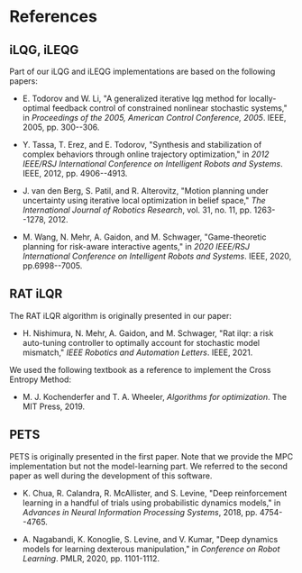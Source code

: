 References
==========


iLQG, iLEQG
-----------

Part of our iLQG and iLEQG implementations are based on the following papers:

- E. Todorov and W. Li, "A generalized iterative lqg method for locally-optimal feedback control of constrained nonlinear stochastic systems," in *Proceedings of the 2005, American Control Conference, 2005*. IEEE, 2005, pp. 300--306.

- Y. Tassa, T. Erez, and E. Todorov, "Synthesis and stabilization of complex behaviors through online trajectory optimization," in *2012 IEEE/RSJ International Conference on Intelligent Robots and Systems*. IEEE, 2012, pp. 4906--4913.

- J. van den Berg, S. Patil, and R. Alterovitz, "Motion planning under uncertainty using iterative local optimization in belief space," *The International Journal of Robotics Research*, vol. 31, no. 11, pp. 1263--1278, 2012.

- M. Wang, N. Mehr, A. Gaidon, and M. Schwager, "Game-theoretic planning for risk-aware interactive agents," in *2020 IEEE/RSJ International Conference on Intelligent Robots and Systems*. IEEE, 2020, pp.6998--7005.


RAT iLQR
--------

The RAT iLQR algorithm is originally presented in our paper:

- H. Nishimura, N. Mehr, A. Gaidon, and M. Schwager, "Rat ilqr: a risk auto-tuning controller to optimally account for stochastic model mismatch," *IEEE Robotics and Automation Letters*. IEEE, 2021.

We used the following textbook as a reference to implement the Cross Entropy Method:

- M. J. Kochenderfer and T. A. Wheeler, *Algorithms for optimization*. The MIT Press, 2019.

PETS
----

PETS is originally presented in the first paper. Note that we provide the MPC implementation but not the model-learning part. We referred to the second paper as well during the development of this software.

- K. Chua, R. Calandra, R. McAllister, and S. Levine, "Deep reinforcement learning in a handful of trials using probabilistic dynamics models," in *Advances in Neural Information Processing Systems*, 2018, pp. 4754--4765.

- A. Nagabandi, K. Konoglie, S. Levine, and V. Kumar, "Deep dynamics models for learning dexterous manipulation," in *Conference on Robot Learning*. PMLR, 2020, pp. 1101-1112.
